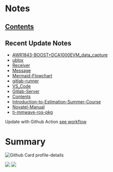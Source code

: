 <!--
**dino920135/dino920135** is a ✨ _special_ ✨ repository because its `README.md` (this file) appears on your GitHub profile.
-->
<!-- # About me -->
# Notes
## [Contents](https://dino920135.github.io/Notes/#/page/contents)
## Recent Update Notes
<!-- BLOG-POST-LIST:START -->
- [AWR1843-BOOST+DCA1000EVM_data_capture](https://dino920135.github.io/Notes//#/page/AWR1843-BOOST+DCA1000EVM_data_capture)
- [ublox](https://dino920135.github.io/Notes//#/page/ublox)
- [Receiver](https://dino920135.github.io/Notes//#/page/Receiver)
- [Message](https://dino920135.github.io/Notes//#/page/Message)
- [Mermaid-Flowchart](https://dino920135.github.io/Notes//#/page/Mermaid-Flowchart)
- [gitlab-runner](https://dino920135.github.io/Notes//#/page/gitlab-runner)
- [VS_Code](https://dino920135.github.io/Notes//#/page/VS_Code)
- [Gitlab-Server](https://dino920135.github.io/Notes//#/page/Gitlab-Server)
- [Contents](https://dino920135.github.io/Notes//#/page/Contents)
- [Introduction-to-Estimation-Summer-Course](https://dino920135.github.io/Notes//#/page/Introduction-to-Estimation-Summer-Course)
- [Novatel-Manual](https://dino920135.github.io/Notes//#/page/Novatel-Manual)
- [ti-mmwave-ros-pkg](https://dino920135.github.io/Notes//#/page/ti-mmwave-ros-pkg)
<!-- BLOG-POST-LIST:END -->

Update with Github Action [see workflow](https://github.com/dino920135/dino920135/tree/main/.github/workflows)

# Summary
![Github Card profile-details](http://github-profile-summary-cards.vercel.app/api/cards/profile-details?username=dino920135&theme=github_dark)

![](http://github-profile-summary-cards.vercel.app/api/cards/stats?username=dino920135&theme=github_dark) ![](http://github-profile-summary-cards.vercel.app/api/cards/repos-per-language?username=dino920135&theme=github_dark)
